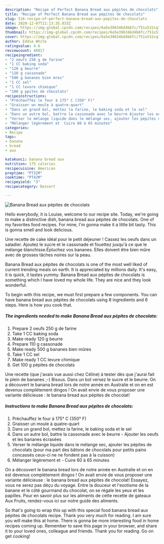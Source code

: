 ```yaml
---
description: "Recipe of Perfect Banana Bread aux pépites de chocolats"
title: "Recipe of Perfect Banana Bread aux pépites de chocolats"
slug: 516-recipe-of-perfect-banana-bread-aux-pepites-de-chocolats
date: 2020-12-07T21:13:35.833Z
image: https://img-global.cpcdn.com/recipes/6a5e39634bd4b6fc/751x532cq70/banana-bread-aux-pepites-de-chocolats-photo-principale-de-la-recette.jpg
thumbnail: https://img-global.cpcdn.com/recipes/6a5e39634bd4b6fc/751x532cq70/banana-bread-aux-pepites-de-chocolats-photo-principale-de-la-recette.jpg
cover: https://img-global.cpcdn.com/recipes/6a5e39634bd4b6fc/751x532cq70/banana-bread-aux-pepites-de-chocolats-photo-principale-de-la-recette.jpg
author: Eddie White
ratingvalue: 4.6
reviewcount: 46017
recipeingredient:
- "2 oeufs 250 g de farine"
- "1 CC baking soda"
- "120 g beurre"
- "110 g cassonade"
- "500 g bananes bien mres"
- "1 CC sel"
- "1 CC levure chimique"
- "100 g ppites de chocolats"
recipeinstructions:
- "Préchauffez le four à 175° C (350° F)"
- "Graisser un moule à quatre-quart"
- "Dans un grand bol, mettez la farine, le baking soda et le sel"
- "Dans un autre bol, battre la cassonade avec le beurre Ajouter les oeufs et les bananes écrasées"
- "Verser le mélange liquide dans le mélange sec, ajouter les pépites de chocolats (pour ma part des bâtons de chocolats pour petits pains concassés ceux-ci ne ne fondent pas à la cuisson)"
- "Mélanger légèrement et  Cuire 60 à 65 minutes"
categories:
- Recipe
tags:
- banana
- bread
- aux

katakunci: banana bread aux 
nutrition: 175 calories
recipecuisine: American
preptime: "PT32M"
cooktime: "PT42M"
recipeyield: "3"
recipecategory: Dessert

---
```



![Banana Bread aux pépites de chocolats](https://img-global.cpcdn.com/recipes/6a5e39634bd4b6fc/751x532cq70/banana-bread-aux-pepites-de-chocolats-photo-principale-de-la-recette.jpg)

Hello everybody, it is Louise, welcome to our recipe site. Today, we're going to make a distinctive dish, banana bread aux pépites de chocolats. One of my favorites food recipes. For mine, I'm gonna make it a little bit tasty. This is gonna smell and look delicious.

Une recette de cake idéal pour le petit déjeuner ! Cassez les oeufs dans un saladier. Ajoutez le sucre et le cassonade et fouettez jusqu&#39;à ce que le mélange blanchisse.Épluchez vos bananes. Elles doivent être bien mûre avec de grosses tâches noires sur la peau.

Banana Bread aux pépites de chocolats is one of the most well liked of current trending meals on earth. It is appreciated by millions daily. It's easy, it is quick, it tastes yummy. Banana Bread aux pépites de chocolats is something which I have loved my whole life. They are nice and they look wonderful.


To begin with this recipe, we must first prepare a few components. You can have banana bread aux pépites de chocolats using 8 ingredients and 6 steps. Here is how you cook that.

<!--inarticleads1-->

##### The ingredients needed to make Banana Bread aux pépites de chocolats:

1. Prepare 2 oeufs 250 g de farine
1. Take 1 CC baking soda
1. Make ready 120 g beurre
1. Prepare 110 g cassonade
1. Make ready 500 g bananes bien mûres
1. Take 1 CC sel
1. Make ready 1 CC levure chimique
1. Get 100 g pépites de chocolats


Une recette (que j&#39;avais vue aussi chez Céline) à tester dès que j&#39;aurai fait le plein de bananes ;-) Bisous. Dans un bol versez le sucre et le beurre. On a découvert le banana bread lors de notre année en Australie et on en est devenus complètement dingos ! On avait envie de vous proposer une variante délicieuse : le banana bread aux pépites de chocolat! 

<!--inarticleads2-->

##### Instructions to make Banana Bread aux pépites de chocolats:

1. Préchauffez le four à 175° C (350° F)
1. Graisser un moule à quatre-quart
1. Dans un grand bol, mettez la farine, le baking soda et le sel
1. Dans un autre bol, battre la cassonade avec le beurre - Ajouter les oeufs et les bananes écrasées
1. Verser le mélange liquide dans le mélange sec, ajouter les pépites de chocolats (pour ma part des bâtons de chocolats pour petits pains concassés ceux-ci ne ne fondent pas à la cuisson)
1. Mélanger légèrement et  - Cuire 60 à 65 minutes


On a découvert le banana bread lors de notre année en Australie et on en est devenus complètement dingos ! On avait envie de vous proposer une variante délicieuse : le banana bread aux pépites de chocolat! Essayez, vous ne serez pas déçu du voyage. Entre la douceur et l&#39;exotisme de la banane et le côté gourmand du chocolat, on se régale les yeux et les papilles. Pour en savoir plus sur les aliments de cette recette de gateaux Aux Fruits, rendez-vous ici sur notre guide des aliments. 

So that's going to wrap this up with this special food banana bread aux pépites de chocolats recipe. Thank you very much for reading. I am sure you will make this at home. There is gonna be more interesting food in home recipes coming up. Remember to save this page in your browser, and share it to your loved ones, colleague and friends. Thank you for reading. Go on get cooking!
